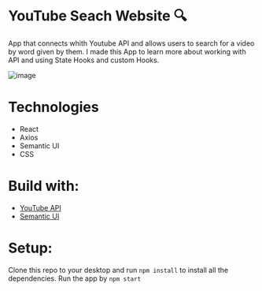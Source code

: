 # YouTube Seach Website 🔍

App that connects whith Youtube API and allows users to search for a video by word given by them. I made this App to learn more about working with API and using State Hooks and custom Hooks.


![image](https://user-images.githubusercontent.com/100607729/174459592-aa530db6-ef83-4b08-bdcc-4078f9c66132.png)

# Technologies
- React
- Axios
- Semantic UI
- CSS

# Build with:
- [YouTube API](https://developers.google.com/youtube/v3) 
- [Semantic UI](https://semantic-ui.com/) 

# Setup:
Clone this repo to your desktop and run `npm install` to install all the dependencies. Run the app by `npm start`

